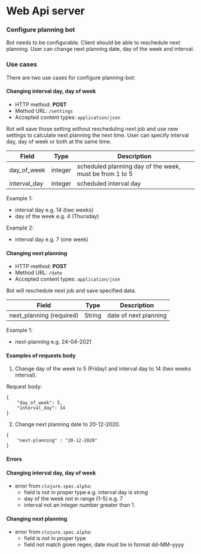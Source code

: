 # Web Api server

### Configure planning bot 

Bot needs to be configurable. Client should be able to reschedule next planning.
User can change next planning date, day of the week and interval.

### Use cases

There are two use cases for configure planning-bot:

#### Changing interval day, day of week

* HTTP method: **POST**
* Method URL: `/settings`
* Accepted content types: `application/json`

Bot will save those setting without rescheduling next job and use new settings
to calculate next planning the next time. 
User can specify interval day, day of week or both at the same time.
 
| Field                  | Type           | Description  |
| -------------          |:-------------: | -----        |
| day_of_week            | integer        | scheduled planning day of the week, must be from 1 to 5 |
| interval_day           | integer        | scheduled interval day  |

Example 1:
* interval day e.g. 14 (two weeks)
* day of the week e.g. 4 (Thursday)

Example 2:
* interval day e.g. 7 (one week)

#### Changing next planning

* HTTP method: **POST**
* Method URL: `/date`
* Accepted content types: `application/json`

Bot will reschedule next job and save specified data.

| Field                        | Type           | Description  |
| -------------                |:-------------: | -----        |
| next_planning    (required)  | String         | date of next planning|

Example 1:
* next-planning e.g. 24-04-2021

#### Examples of requests body

1. Change day of the week to 5 (Friday) and interval day to 14 (two weeks interval).

Request body:

```
{
    "day_of_week": 5,
    "interval_day": 14
}
```

2. Change next planning date to 20-12-2020.

```
{
    "next-planning" : "20-12-2020"
}
```

#### Errors

#### Changing interval day, day of week
* error from `clojure.spec.alpha`:
    * field is not in proper type e.g. interval day is string
    * day of the week not in range (1-5) e.g. 7
    * interval not an integer number greater than 1.

#### Changing next planning
* error from `clojure.spec.alpha`:
    * field is not in proper type 
    * field not match given regex, date must be in format dd-MM-yyyy